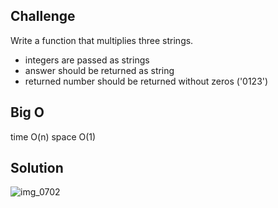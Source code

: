 ## Challenge 

Write a function that multiplies three strings. 

- integers are passed as strings
- answer should be returned as string
- returned number should be returned without zeros ('0123')

## Big O

time O(n)
space O(1)

## Solution

![img_0702](https://user-images.githubusercontent.com/34176171/45714276-fc031c80-bb45-11e8-8c40-edc6a7c396f3.JPG)
